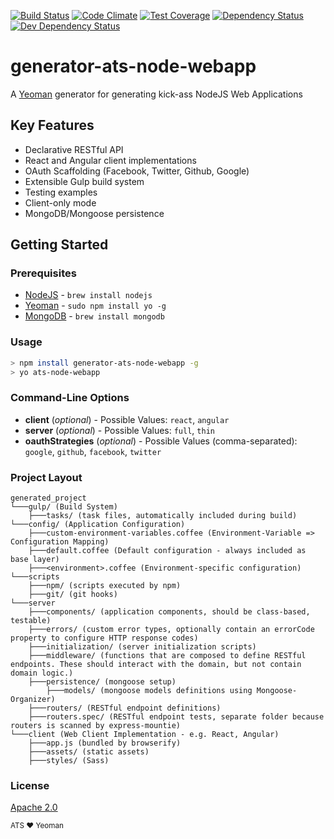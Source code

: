 [![Build Status](https://secure.travis-ci.org/atsid/generator-ats-node-webapp.png?branch=master)](https://travis-ci.org/atsid/generator-ats-node-webapp)
[![Code Climate](https://codeclimate.com/github/atsid/generator-ats-node-webapp/badges/gpa.svg)](https://codeclimate.com/github/atsid/generator-ats-node-webapp)
[![Test Coverage](https://codeclimate.com/github/atsid/generator-ats-node-webapp/badges/coverage.svg)](https://codeclimate.com/github/atsid/generator-ats-node-webapp/coverage)
[![Dependency Status](https://david-dm.org/atsid/generator-ats-node-webapp.svg)](https://david-dm.org/atsid/generator-ats-node-webapp)
[![Dev Dependency Status](https://david-dm.org/atsid/generator-ats-node-webapp/dev-status.svg)](https://david-dm.org/atsid/generator-ats-node-webapp)
# generator-ats-node-webapp

A [Yeoman](http://yeoman.io) generator for generating kick-ass NodeJS Web Applications 

## Key Features
* Declarative RESTful API
* React and Angular client implementations
* OAuth Scaffolding (Facebook, Twitter, Github, Google)
* Extensible Gulp build system
* Testing examples
* Client-only mode
* MongoDB/Mongoose persistence

## Getting Started

### Prerequisites
  * [NodeJS](http://nodejs.org) - `brew install nodejs`
  * [Yeoman](http://yeoman.io) - `sudo npm install yo -g`
  * [MongoDB](http://mongodb.org) - `brew install mongodb`

### Usage
```bash
> npm install generator-ats-node-webapp -g
> yo ats-node-webapp
```
### Command-Line Options
* **client** (*optional*) - Possible Values: `react`, `angular`
* **server** (*optional*) - Possible Values: `full`, `thin`
* **oauthStrategies** (*optional*) - Possible Values (comma-separated):  `google`, `github`, `facebook`, `twitter`
### Project Layout
```
generated_project
└───gulp/ (Build System)
    ├───tasks/ (task files, automatically included during build)
└───config/ (Application Configuration)
    ├───custom-environment-variables.coffee (Environment-Variable => Configuration Mapping)
    ├───default.coffee (Default configuration - always included as base layer)
    ├───<environment>.coffee (Environment-specific configuration)
└───scripts
    ├───npm/ (scripts executed by npm)
    ├───git/ (git hooks)
└───server    
    ├───components/ (application components, should be class-based, testable)
    ├───errors/ (custom error types, optionally contain an errorCode property to configure HTTP response codes)
    ├───initialization/ (server initialization scripts)
    ├───middleware/ (functions that are composed to define RESTful endpoints. These should interact with the domain, but not contain domain logic.)
    ├───persistence/ (mongoose setup)
        ├───models/ (mongoose models definitions using Mongoose-Organizer)
    ├───routers/ (RESTful endpoint definitions)
    ├───routers.spec/ (RESTful endpoint tests, separate folder because routers is scanned by express-mountie)
└───client (Web Client Implementation - e.g. React, Angular)
    ├───app.js (bundled by browserify)
    ├───assets/ (static assets)
    ├───styles/ (Sass)
```

### License
[Apache 2.0](https://www.apache.org/licenses/LICENSE-2.0)

<sub>ATS ❤ Yeoman</sub>
